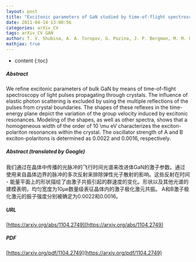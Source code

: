 ```yaml
---
layout: post
title: "Excitonic parameters of GaN studied by time-of-flight spectroscopy"
date: 2011-04-14 13:00:56
categories: arXiv_CV
tags: arXiv_CV GAN
author: T. V. Shubina, A. A. Toropov, G. Pozina, J. P. Bergman, M. M. Glazov, N. A. Gippius, P. Disseix, J. Leymarie, B. Gil, B. Monemar
mathjax: true
---
```


* content
{:toc}

##### Abstract
We refine excitonic parameters of bulk GaN by means of time-of-flight spectroscopy of light pulses propagating through crystals. The influence of elastic photon scattering is excluded by using the multiple reflections of the pulses from crystal boundaries. The shapes of these reflexes in the time-energy plane depict the variation of the group velocity induced by excitonic resonances. Modeling of the shapes, as well as other spectra, shows that a homogeneous width of the order of 10 \mu eV characterizes the exciton-polariton resonances within the crystal. The oscillator strength of A and B exciton-polaritons is determined as 0.0022 and 0.0016, respectively.

##### Abstract (translated by Google)
我们通过在晶体中传播的光脉冲的飞行时间光谱来改进体GaN的激子参数。通过使用来自晶体边界的脉冲的多次反射来排除弹性光子散射的影响。这些反射在时间 - 能量平面上的形状描绘了由激子共振引起的群速度的变化。形状以及其他光谱的建模表明，均匀宽度为10μe数量级表征晶体内的激子极化激元共振。 A和B激子极化激元的振子强度分别被确定为0.0022和0.0016。

##### URL
[https://arxiv.org/abs/1104.2749](https://arxiv.org/abs/1104.2749)

##### PDF
[https://arxiv.org/pdf/1104.2749](https://arxiv.org/pdf/1104.2749)

